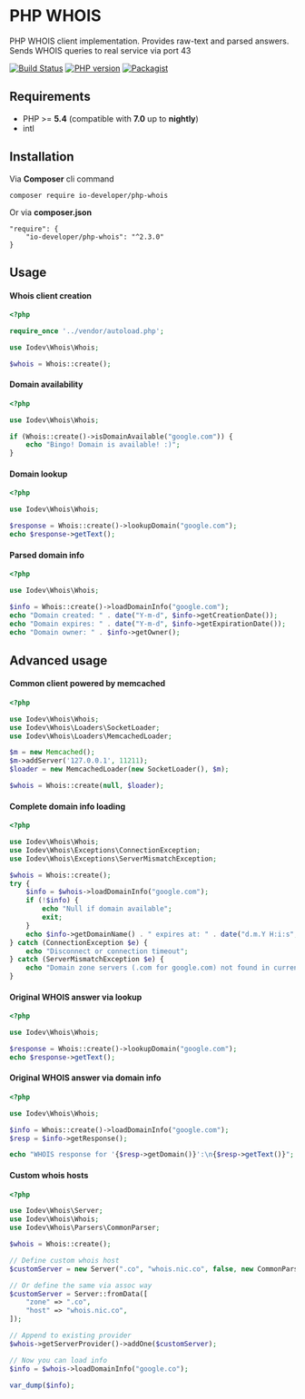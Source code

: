 # PHP WHOIS
PHP WHOIS client implementation. Provides raw-text and parsed answers. Sends WHOIS queries to real service via port 43

[![Build Status](https://travis-ci.org/io-developer/php-whois.svg?branch=master)](https://travis-ci.org/io-developer/php-whois)
[![PHP version](https://img.shields.io/badge/php-%3E%3D5.4-8892BF.svg)](https://secure.php.net/)
[![Packagist](https://img.shields.io/packagist/v/io-developer/php-whois.svg)](https://packagist.org/packages/io-developer/php-whois)

## Requirements
- PHP >= __5.4__ (compatible with __7.0__ up to __nightly__)
- intl


## Installation
Via __Composer__ cli command
````
composer require io-developer/php-whois
````
Or via __composer.json__
````
"require": {
    "io-developer/php-whois": "^2.3.0"
}
````


## Usage

#### Whois client creation

```php
<?php

require_once '../vendor/autoload.php';

use Iodev\Whois\Whois;

$whois = Whois::create();
```

#### Domain availability

```php
<?php

use Iodev\Whois\Whois;

if (Whois::create()->isDomainAvailable("google.com")) {
    echo "Bingo! Domain is available! :)";
}
```

#### Domain lookup

```php
<?php

use Iodev\Whois\Whois;

$response = Whois::create()->lookupDomain("google.com");
echo $response->getText();
```

#### Parsed domain info

```php
<?php

use Iodev\Whois\Whois;

$info = Whois::create()->loadDomainInfo("google.com");
echo "Domain created: " . date("Y-m-d", $info->getCreationDate());
echo "Domain expires: " . date("Y-m-d", $info->getExpirationDate());
echo "Domain owner: " . $info->getOwner();
```


## Advanced usage

#### Сommon client powered by memcached
```php
<?php

use Iodev\Whois\Whois;
use Iodev\Whois\Loaders\SocketLoader;
use Iodev\Whois\Loaders\MemcachedLoader;

$m = new Memcached();
$m->addServer('127.0.0.1', 11211);
$loader = new MemcachedLoader(new SocketLoader(), $m);

$whois = Whois::create(null, $loader);
```


#### Complete domain info loading

```php
<?php

use Iodev\Whois\Whois;
use Iodev\Whois\Exceptions\ConnectionException;
use Iodev\Whois\Exceptions\ServerMismatchException;

$whois = Whois::create();
try {
    $info = $whois->loadDomainInfo("google.com");
    if (!$info) {
        echo "Null if domain available";
        exit;
    }
    echo $info->getDomainName() . " expires at: " . date("d.m.Y H:i:s", $info->getExpirationDate());
} catch (ConnectionException $e) {
    echo "Disconnect or connection timeout";
} catch (ServerMismatchException $e) {
    echo "Domain zone servers (.com for google.com) not found in current ServerProvider whois hosts";
}
```


#### Original WHOIS answer via lookup

```php
<?php

use Iodev\Whois\Whois;

$response = Whois::create()->lookupDomain("google.com");
echo $response->getText();
```

#### Original WHOIS answer via domain info


```php
<?php

use Iodev\Whois\Whois;

$info = Whois::create()->loadDomainInfo("google.com");
$resp = $info->getResponse();

echo "WHOIS response for '{$resp->getDomain()}':\n{$resp->getText()}";
```


#### Сustom whois hosts

```php
<?php

use Iodev\Whois\Server;
use Iodev\Whois\Whois;
use Iodev\Whois\Parsers\CommonParser;

$whois = Whois::create();

// Define custom whois host
$customServer = new Server(".co", "whois.nic.co", false, new CommonParser());

// Or define the same via assoc way
$customServer = Server::fromData([
    "zone" => ".co",
    "host" => "whois.nic.co",
]);

// Append to existing provider
$whois->getServerProvider()->addOne($customServer);

// Now you can load info
$info = $whois->loadDomainInfo("google.co");

var_dump($info);
```
